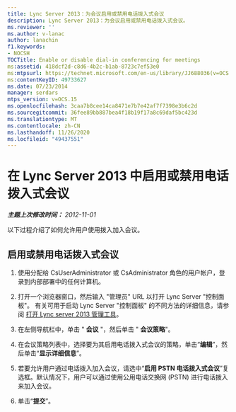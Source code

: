 ```yaml
---
title: Lync Server 2013：为会议启用或禁用电话拨入式会议
description: Lync Server 2013：为会议启用或禁用电话拨入式会议。
ms.reviewer: ''
ms.author: v-lanac
author: lanachin
f1.keywords:
- NOCSH
TOCTitle: Enable or disable dial-in conferencing for meetings
ms:assetid: 418dcf2d-c8d6-4b2c-b1ab-8723c7ef53e0
ms:mtpsurl: https://technet.microsoft.com/en-us/library/JJ688036(v=OCS.15)
ms:contentKeyID: 49733627
ms.date: 07/23/2014
manager: serdars
mtps_version: v=OCS.15
ms.openlocfilehash: 3caa7b8cee14ca8471e7b7e42af7f7398e3b6c2d
ms.sourcegitcommit: 36fee89bb887bea4f18b19f17a8c69daf5bc423d
ms.translationtype: MT
ms.contentlocale: zh-CN
ms.lasthandoff: 11/26/2020
ms.locfileid: "49437551"
---
```

# <a name="enable-or-disable-dial-in-conferencing-for-meetings-in-lync-server-2013"></a>在 Lync Server 2013 中启用或禁用电话拨入式会议

<div data-xmlns="http://www.w3.org/1999/xhtml">

<div class="topic" data-xmlns="http://www.w3.org/1999/xhtml" data-msxsl="urn:schemas-microsoft-com:xslt" data-cs="https://msdn.microsoft.com/">

<div data-asp="https://msdn2.microsoft.com/asp">



</div>

<div id="mainSection">

<div id="mainBody">

<span> </span>

_**主题上次修改时间：** 2012-11-01_

以下过程介绍了如何允许用户使用拨入加入会议。

<div>

## <a name="to-enable-or-disable-dial-in-conferencing"></a>启用或禁用电话拨入式会议

1.  使用分配给 CsUserAdministrator 或 CsAdministrator 角色的用户帐户，登录到内部部署中的任何计算机。

2.  打开一个浏览器窗口，然后输入 "管理员" URL 以打开 Lync Server "控制面板"。 有关可用于启动 Lync Server "控制面板" 的不同方法的详细信息，请参阅 [打开 Lync server 2013 管理工具](lync-server-2013-open-lync-server-administrative-tools.md)。

3.  在左侧导航栏中，单击 " **会议** "，然后单击 " **会议策略**"。

4.  在会议策略列表中，选择要为其启用电话拨入式会议的策略，单击“**编辑**”，然后单击“**显示详细信息**”。

5.  若要允许用户通过电话拨入加入会议，请选中“**启用 PSTN 电话拨入式会议**”复选框。默认情况下，用户可以通过使用公用电话交换网 (PSTN) 进行电话拨入来加入会议。

6.  单击“**提交**”。

</div>

</div>

<span> </span>

</div>

</div>

</div>

